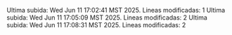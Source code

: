 Ultima subida: Wed Jun 11 17:02:41 MST 2025. Lineas modificadas: 1
Ultima subida: Wed Jun 11 17:05:09 MST 2025. Lineas modificadas: 2
Ultima subida: Wed Jun 11 17:08:31 MST 2025. Lineas modificadas: 2
